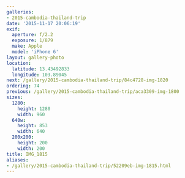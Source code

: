 ```yaml
---
galleries:
- 2015-cambodia-thailand-trip
date: '2015-11-17 20:06:19'
exif:
  aperture: f/2.2
  exposure: 1/879
  make: Apple
  model: 'iPhone 6'
layout: gallery-photo
location:
  latitude: 13.43492833
  longitude: 103.89045
next: /gallery/2015-cambodia-thailand-trip/84c4728-img-1820
ordering: 74
previous: /gallery/2015-cambodia-thailand-trip/aca3309-img-1800
sizes:
  1280:
    height: 1280
    width: 960
  640w:
    height: 853
    width: 640
  200x200:
    height: 200
    width: 200
title: IMG_1815
aliases:
- /gallery/2015-cambodia-thailand-trip/52209eb-img-1815.html
---
```

